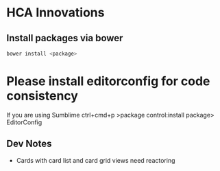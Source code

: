 # HCA Innovations

## Install packages via bower

``` bash
bower install <package>
```

# Please install editorconfig for code consistency
If you are using Sumblime ctrl+cmd+p >package control:install package> EditorConfig

## Dev Notes

- Cards with card list and card grid views need reactoring

